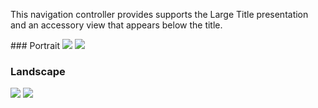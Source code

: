 This navigation controller provides supports the Large Title presentation and an accessory view that appears below the title.

<!-- prettier-ignore-start -->
<DisplayToggle onText="Dark" offText="Light" label="Theme Switcher">
### Portrait

<img className="off" src="https://res-1.cdn.office.net/files/fabric-cdn-prod_20230815.002/fabric-website/images/controls/ios/updated/img_navigation_01_iphoneportrait_light.png?text=LightMode" />
<img className="on" src="https://res-1.cdn.office.net/files/fabric-cdn-prod_20230815.002/fabric-website/images/controls/ios/updated/img_navigation_01_iphoneportrait_dark.png?text=DarkMode" />

### Landscape

<img className="off" src="https://res-1.cdn.office.net/files/fabric-cdn-prod_20230815.002/fabric-website/images/controls/ios/updated/img_navigation_01_iphonelandscape_light.png?text=LightMode" />
<img className="on" src="https://res-1.cdn.office.net/files/fabric-cdn-prod_20230815.002/fabric-website/images/controls/ios/updated/img_navigation_01_iphonelandscape_dark.png?text=DarkMode" />

</DisplayToggle>
<!-- prettier-ignore-end -->
